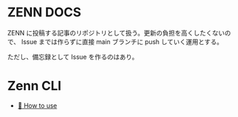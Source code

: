 # ZENN DOCS

ZENN に投稿する記事のリポジトリとして扱う。更新の負担を高くしたくないので、 Issue までは作らずに直接 main ブランチに push していく運用とする。

ただし、備忘録として Issue を作るのはあり。

# Zenn CLI

* [📘 How to use](https://zenn.dev/zenn/articles/zenn-cli-guide)